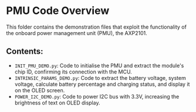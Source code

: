 # PMU Code Overview

This folder contains the demonstration files that exploit the functionality of the onboard power management unit (PMU), the AXP2101.

## Contents:

- `INIT_PMU_DEMO.py`: Code to initialise the PMU and extract the module's chip ID, confirming its connection with the MCU.
- `INTRINSIC_PARAMS_DEMO.py`: Code to extract the battery voltage, system voltage, calculate battery percentage and charging status, and display it on the OLED screen.
- `POWER_I2C_DEMO.py`: Code to power I2C bus with 3.3V, increasing the brightness of text on OLED display.
